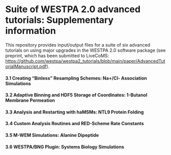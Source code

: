 # Suite of WESTPA 2.0 advanced tutorials: Supplementary information
This repository provides input/output files for a suite of six advanced tutorials on using major upgrades in the WESTPA 2.0 software package (see preprint, which has been submitted to LiveCoMS: https://github.com/westpa/westpa2_tutorials/blob/main/paper/AdvancedTutorialManuscript.pdf).

#### 3.1 Creating “Binless” Resampling Schemes: Na+/Cl- Association Simulations
#### 3.2 Adaptive Binning and HDF5 Storage of Coordinates: 1-Butanol Membrane Permeation
#### 3.3 Analysis and Restarting with haMSMs: NTL9 Protein Folding
#### 3.4 Custom Analysis Routines and RED-Scheme Rate Constants 
#### 3.5 M-WEM Simulations: Alanine Dipeptide
#### 3.6 WESTPA/BNG Plugin: Systems Biology Simulations

